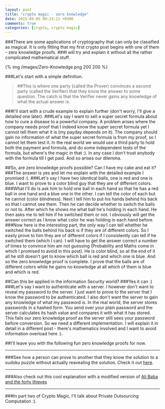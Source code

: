```yaml
---
layout: post
title: "crypto magic - zero knowledge"
date: 2015-05-05 09:23:11 +0300
comments: true
categories: [crypto, crypto magic]
---
```


###There are some applications of cryptography that can only be classified as magical. It is only fitting that my first crypto post begins with one of them - zero knowledge proofs.
###I will try and explain it without all the rather complicated mathematical stuff.

<!--more-->

{% img /images/Zero-Knowledge.png 200 200 %}

###Let's start with a simple definition. 

>##This is where one party (called the Prover) convinces a second party (called the Verifier) that they know the answer to some question. The catch is that the Verifier never gains any knowledge of what the actual answer is.

###I'll start with a crude example to explain further (don't worry, I'll give a detailed one later).
###Let's say I want to sell a super secret formula about how to cure a disease to a powerful company. A problem arises where the company needs proof that I indeed know the super secret formula yet I cannot tell them what it is (my payday depends on it). The company should gain no information of what the super secret formula is from my proof, so I cannot let them test it. In the real world we would use a third party to hold both the payment and formula, and do some independent tests of the formula, but where's the magic in that :). In any case I don't trust anybody with the formula till I get paid. And so arises our dilemma.

##So, are zero knowledge proofs possible? Can I have my cake and eat it?
###The answer is yes and let me explain with the detailed example I promised :).
###Let's say I have two identical balls, one is red and one is blue. I want to prove to a color blind guy that they are of different colors.
###What I'll do is ask him to hold one ball in each hand so that he has a red ball in one hand and a blue one in the other. I can tell the color of each but he cannot (color blindness). Next I tell him to put his hands behind his back so that I cannot see them. Then he can decide whether to switch the balls or not to. After which he shows me what ball he's holding in each hand. He then asks me to tell him if he switched them or not. I obviously will get the answer correct as I know what color he was holding in each hand before. 
###Now here is the interesting part, the only way I can tell whether he switched the balls behind his back is if they are of different colors. So I easily prove to him they are of different colors if I consistently can tell if he switched them (which I can). I will have to get the answer correct a number of times to convince him am not guessing (Probability and Maths come in which I promised to avoid in this post). He is color blind, so at the end of it all he still doesn't get to know which ball is red and which one is blue. And so the zero knowledge proof is complete. I prove that the balls are of different colors while he gains no knowledge at all which of them is blue and which is red.


##Can this be applied in the information Security world?
###Yes it can :)
###Let's say I want to authenticate with a server. I however don't want to reveal my password to the server. I just want to prove to the server that I know the password to be authenticated. I also don't want the server to gain any knowledge of what my password is. In the real world, the server stores passwords in a hashed form. You send over your plain password and the server calculates its hash value and compares it with what it has stored. This fails our zero knowledge proof as the server still sees your password before conversion. So we need a different implementation. I will explain it in detail in a different post - there's mathematics involved and I want to avoid information overload here :).

##I'll leave you with the following fun zero knowledge proofs for now.
***
###See how a person can prove to another that they know the solution to a sudoku puzzle without actually reavealing the solution. Check it out [here](http://www.wisdom.weizmann.ac.il/~naor/PAPERS/SUDOKU_DEMO/).
***
###Also check out this cool explanation with a modified version of [Ali Baba and the forty thieves](http://pages.cs.wisc.edu/~mkowalcz/628.pdf)
***
###In part two of Crypto Magic, I'll talk about Private Outsourcing Computation :).



